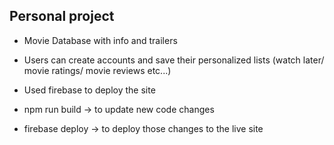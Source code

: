 ## Personal project 

- Movie Database with info and trailers
- Users can create accounts and save their personalized lists (watch later/ movie ratings/ movie reviews etc...)
- Used firebase to deploy the site

- npm run build -> to update new code changes 
- firebase deploy -> to deploy those changes to the live site